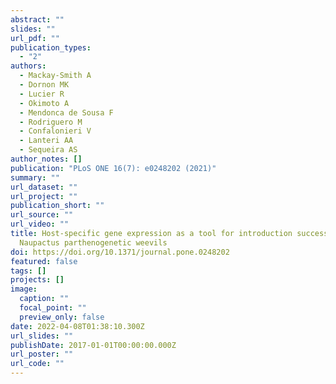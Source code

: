 ```yaml
---
abstract: ""
slides: ""
url_pdf: ""
publication_types:
  - "2"
authors:
  - Mackay-Smith A
  - Dornon MK
  - Lucier R
  - Okimoto A
  - Mendonca de Sousa F
  - Rodriguero M
  - Confalonieri V
  - Lanteri AA
  - Sequeira AS
author_notes: []
publication: "PLoS ONE 16(7): e0248202 (2021)"
summary: ""
url_dataset: ""
url_project: ""
publication_short: ""
url_source: ""
url_video: ""
title: Host-specific gene expression as a tool for introduction success in
  Naupactus parthenogenetic weevils
doi: https://doi.org/10.1371/journal.pone.0248202
featured: false
tags: []
projects: []
image:
  caption: ""
  focal_point: ""
  preview_only: false
date: 2022-04-08T01:38:10.300Z
url_slides: ""
publishDate: 2017-01-01T00:00:00.000Z
url_poster: ""
url_code: ""
---
```


